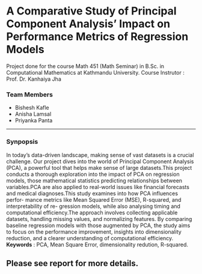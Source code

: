 # A Comparative Study of Principal Component Analysis’ Impact on Performance Metrics of Regression Models

Project done for the course Math 451 (Math Seminar) in B.Sc. in Computational Mathematics at Kathmandu University.
Course Instrutor : Prof. Dr. Kanhaiya Jha

### Team Members
- Bishesh Kafle
- Anisha Lamsal
- Priyanka Panta

---
### Synpopsis

In today’s data-driven landscape, making sense of vast datasets is a crucial challenge.
Our project dives into the world of Principal Component Analysis (PCA), a powerful
tool that helps make sense of large datasets.This project conducts a thorough exploration
into the impact of PCA on regression models, those mathematical statistics predicting
relationships between variables.PCA are also applied to real-world issues like financial
forecasts and medical diagnoses.This study examines into how PCA influences perfor-
mance metrics like Mean Squared Error (MSE), R-squared, and interpretability of re-
gression models, while also analysing timing and computational efficiency.The approach
involves collecting applicable datasets, handling missing values, and normalizing features.
By comparing baseline regression models with those augmented by PCA, the study aims
to focus on the performance improvement, insights into dimensionality reduction, and a
clearer understanding of computational efficiency.
**Keywords** : PCA, Mean Square Error, dimensionality redution, R-squared.

Please see report for more details.
---
